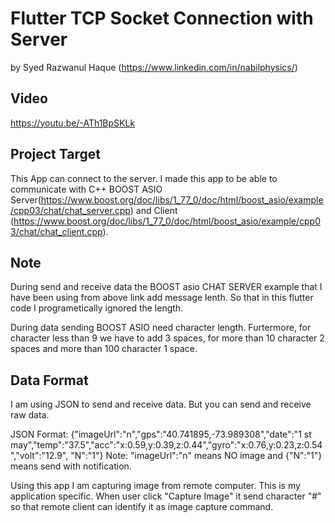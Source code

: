 
# Flutter TCP Socket Connection with Server

by Syed Razwanul Haque (https://www.linkedin.com/in/nabilphysics/)
## Video
https://youtu.be/-ATh1BpSKLk
## Project Target
This App can connect to the server. I made this app to be able to communicate with C++ BOOST ASIO Server(https://www.boost.org/doc/libs/1_77_0/doc/html/boost_asio/example/cpp03/chat/chat_server.cpp) and Client (https://www.boost.org/doc/libs/1_77_0/doc/html/boost_asio/example/cpp03/chat/chat_client.cpp).

## Note
During send and receive data the BOOST asio CHAT SERVER example that I have been using from above link add message lenth.
So that in this flutter code I programetically ignored the length. 

During data sending BOOST ASIO need character length. Furtermore, for character less than 9 we have to add
3 spaces, for more than 10 character 2 spaces and more than 100 character 1 space. 

## Data Format
I am using JSON to send and receive data.
But you can send and receive raw data. 

JSON Format: {"imageUrl":"n","gps":"40.741895,-73.989308","date":"1 st may","temp":"37.5","acc":"x:0.59,y:0.39,z:0.44","gyro":"x:0.76,y:0.23,z:0.54","volt":"12.9", "N":"1"}
Note: "imageUrl":"n" means NO image and {"N":"1"} means send with notification.

Using this app I am capturing image from remote computer. This is my application specific.
When user click "Capture Image" it send character "#" so that remote client can identify
it as image capture command.
